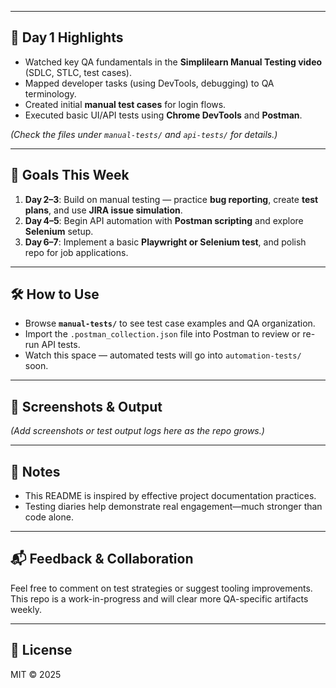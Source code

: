 
---

## 🔧 Day 1 Highlights

- Watched key QA fundamentals in the **Simplilearn Manual Testing video** (SDLC, STLC, test cases).  
- Mapped developer tasks (using DevTools, debugging) to QA terminology.  
- Created initial **manual test cases** for login flows.  
- Executed basic UI/API tests using **Chrome DevTools** and **Postman**.

_(Check the files under `manual-tests/` and `api-tests/` for details.)_

---

## 🎯 Goals This Week

1. **Day 2–3**: Build on manual testing — practice **bug reporting**, create **test plans**, and use **JIRA issue simulation**.  
2. **Day 4–5**: Begin API automation with **Postman scripting** and explore **Selenium** setup.  
3. **Day 6–7**: Implement a basic **Playwright or Selenium test**, and polish repo for job applications.

---

## 🛠️ How to Use

- Browse **`manual-tests/`** to see test case examples and QA organization.  
- Import the `.postman_collection.json` file into Postman to review or re-run API tests.  
- Watch this space — automated tests will go into `automation-tests/` soon.

---

## 📸 Screenshots & Output

*(Add screenshots or test output logs here as the repo grows.)*

---

## 📝 Notes

- This README is inspired by effective project documentation practices.  
- Testing diaries help demonstrate real engagement—much stronger than code alone.

---

## 📬 Feedback & Collaboration

Feel free to comment on test strategies or suggest tooling improvements.  
This repo is a work-in-progress and will clear more QA-specific artifacts weekly.

---

## 📄 License

MIT © 2025

